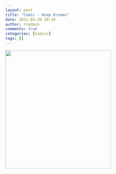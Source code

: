 ```yaml
---
layout: post
title: "Comic - Hoop Dreams"
date: 2011-03-20 20:19
author: rcadmin
comments: true
categories: [Comics]
tags: []
---
```

<a href="http://bitsmack.com/wp/2011/03/20/comic-hoop-dreams/"><img src="http://dl.bitsmack.com/uploads/2011/03/20110320.jpg" alt="" title="only 2 games are over, is what I am trying to say" width="332" height="371" class="alignnone size-full wp-image-2160" /></a>
